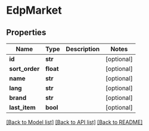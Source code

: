 # EdpMarket

## Properties
Name | Type | Description | Notes
------------ | ------------- | ------------- | -------------
**id** | **str** |  | [optional] 
**sort_order** | **float** |  | [optional] 
**name** | **str** |  | [optional] 
**lang** | **str** |  | [optional] 
**brand** | **str** |  | [optional] 
**last_item** | **bool** |  | [optional] 

[[Back to Model list]](../README.md#documentation-for-models) [[Back to API list]](../README.md#documentation-for-api-endpoints) [[Back to README]](../README.md)

